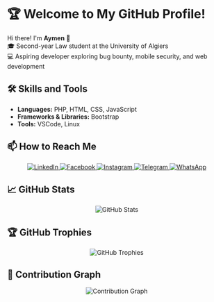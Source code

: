 # 🏆 **Welcome to My GitHub Profile!**

Hi there! I'm **Aymen** 👋  
🎓 Second-year Law student at the University of Algiers  
💻 Aspiring developer exploring bug bounty, mobile security, and web development  

## 🛠 **Skills and Tools**  
- **Languages:** PHP, HTML, CSS, JavaScript  
- **Frameworks & Libraries:** Bootstrap  
- **Tools:** VSCode, Linux   

## 📫 **How to Reach Me**  
<p align="center">
  <a href="https://www.linkedin.com/in/mjtbyy-jakob-17a493328/" target="_blank">
    <img src="https://img.shields.io/badge/LinkedIn-%230077B5.svg?style=for-the-badge&logo=linkedin&logoColor=white" alt="LinkedIn">
  </a>
  <a href="https://www.facebook.com/mjtbyy.jakob" target="_blank">
    <img src="https://img.shields.io/badge/Facebook-%231877F2.svg?style=for-the-badge&logo=facebook&logoColor=white" alt="Facebook">
  </a>
  <a href="https://www.instagram.com/aymen_x_x_kdr/" target="_blank">
    <img src="https://img.shields.io/badge/Instagram-%23E4405F.svg?style=for-the-badge&logo=instagram&logoColor=white" alt="Instagram">
  </a>
  <a href="https://t.me/@Alan_Ziver" target="_blank">
    <img src="https://img.shields.io/badge/Telegram-%232CA5E0.svg?style=for-the-badge&logo=telegram&logoColor=white" alt="Telegram">
  </a>
  <a href="https://wa.me/213666348907" target="_blank">
    <img src="https://img.shields.io/badge/WhatsApp-%25D4ED3A.svg?style=for-the-badge&logo=whatsapp&logoColor=white" alt="WhatsApp">
  </a>
</p>

## 📈 **GitHub Stats**
<p align="center">
  <img src="https://github-readme-stats.vercel.app/api?username=Aymen-x-kdr&show_icons=true&theme=radical" alt="GitHub Stats">
</p>

## 🏆 **GitHub Trophies**
<p align="center">
  <img src="https://github-profile-trophy.vercel.app/?username=Aymen-x-kdr&theme=gruvbox&column=4" alt="GitHub Trophies">
</p>

## 🚀 **Contribution Graph**

<p align="center">
  <img src="https://github-readme-activity-graph.vercel.app/graph?username=Aymen-x-kdr&theme=radical" alt="Contribution Graph">
</p>
